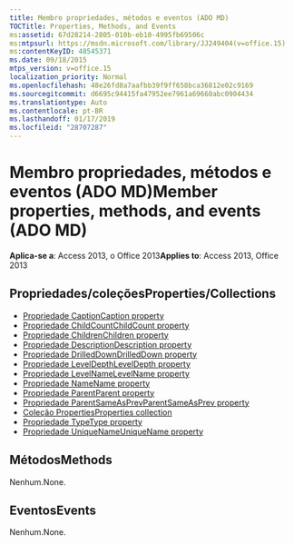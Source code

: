```yaml
---
title: Membro propriedades, métodos e eventos (ADO MD)
TOCTitle: Properties, Methods, and Events
ms:assetid: 67d28214-2805-010b-eb10-4995fb69506c
ms:mtpsurl: https://msdn.microsoft.com/library/JJ249404(v=office.15)
ms:contentKeyID: 48545371
ms.date: 09/18/2015
mtps_version: v=office.15
localization_priority: Normal
ms.openlocfilehash: 48e26fd8a7aafbb39f9ff658bca36812e02c9169
ms.sourcegitcommit: d6695c94415fa47952ee7961a69660abc0904434
ms.translationtype: Auto
ms.contentlocale: pt-BR
ms.lasthandoff: 01/17/2019
ms.locfileid: "28707287"
---
```

# <a name="member-properties-methods-and-events-ado-md"></a><span data-ttu-id="4100b-102">Membro propriedades, métodos e eventos (ADO MD)</span><span class="sxs-lookup"><span data-stu-id="4100b-102">Member properties, methods, and events (ADO MD)</span></span>

<span data-ttu-id="4100b-103">**Aplica-se a**: Access 2013, o Office 2013</span><span class="sxs-lookup"><span data-stu-id="4100b-103">**Applies to**: Access 2013, Office 2013</span></span>

## <a name="propertiescollections"></a><span data-ttu-id="4100b-104">Propriedades/coleções</span><span class="sxs-lookup"><span data-stu-id="4100b-104">Properties/Collections</span></span>

- [<span data-ttu-id="4100b-105">Propriedade Caption</span><span class="sxs-lookup"><span data-stu-id="4100b-105">Caption property</span></span>](caption-property-ado-md.md)
- [<span data-ttu-id="4100b-106">Propriedade ChildCount</span><span class="sxs-lookup"><span data-stu-id="4100b-106">ChildCount property</span></span>](childcount-property-ado-md.md)
- [<span data-ttu-id="4100b-107">Propriedade Children</span><span class="sxs-lookup"><span data-stu-id="4100b-107">Children property</span></span>](children-property-ado-md.md)
- [<span data-ttu-id="4100b-108">Propriedade Description</span><span class="sxs-lookup"><span data-stu-id="4100b-108">Description property</span></span>](description-property-ado-md.md)
- [<span data-ttu-id="4100b-109">Propriedade DrilledDown</span><span class="sxs-lookup"><span data-stu-id="4100b-109">DrilledDown property</span></span>](drilleddown-property-ado-md.md)
- [<span data-ttu-id="4100b-110">Propriedade LevelDepth</span><span class="sxs-lookup"><span data-stu-id="4100b-110">LevelDepth property</span></span>](leveldepth-property-ado-md.md)
- [<span data-ttu-id="4100b-111">Propriedade LevelName</span><span class="sxs-lookup"><span data-stu-id="4100b-111">LevelName property</span></span>](levelname-property-ado-md.md)
- [<span data-ttu-id="4100b-112">Propriedade Name</span><span class="sxs-lookup"><span data-stu-id="4100b-112">Name property</span></span>](name-property-ado-md.md)
- [<span data-ttu-id="4100b-113">Propriedade Parent</span><span class="sxs-lookup"><span data-stu-id="4100b-113">Parent property</span></span>](parent-property-ado-md.md)
- [<span data-ttu-id="4100b-114">Propriedade ParentSameAsPrev</span><span class="sxs-lookup"><span data-stu-id="4100b-114">ParentSameAsPrev property</span></span>](parentsameasprev-property-ado-md.md)
- [<span data-ttu-id="4100b-115">Coleção Properties</span><span class="sxs-lookup"><span data-stu-id="4100b-115">Properties collection</span></span>](properties-collection-ado.md)
- [<span data-ttu-id="4100b-116">Propriedade Type</span><span class="sxs-lookup"><span data-stu-id="4100b-116">Type property</span></span>](type-property-ado-md.md)
- [<span data-ttu-id="4100b-117">Propriedade UniqueName</span><span class="sxs-lookup"><span data-stu-id="4100b-117">UniqueName property</span></span>](uniquename-property-ado-md.md)


## <a name="methods"></a><span data-ttu-id="4100b-118">Métodos</span><span class="sxs-lookup"><span data-stu-id="4100b-118">Methods</span></span>

<span data-ttu-id="4100b-119">Nenhum.</span><span class="sxs-lookup"><span data-stu-id="4100b-119">None.</span></span>

## <a name="events"></a><span data-ttu-id="4100b-120">Eventos</span><span class="sxs-lookup"><span data-stu-id="4100b-120">Events</span></span>

<span data-ttu-id="4100b-121">Nenhum.</span><span class="sxs-lookup"><span data-stu-id="4100b-121">None.</span></span>

